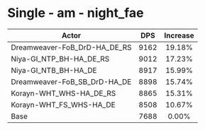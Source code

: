# Single - am - night_fae
| Actor | DPS | Increase |
|---|:---:|:---:|
|Dreamweaver-FoB_DrD-HA_DE_RS|9162|19.18%|
|Niya-GI_NTP_BH-HA_DE_RS|9012|17.23%|
|Niya-GI_NTB_BH-HA_DE|8917|15.99%|
|Dreamweaver-FoB_SB_DrD-HA_DE|8898|15.74%|
|Korayn-WHT_WHS-HA_DE_RS|8865|15.31%|
|Korayn-WHT_FS_WHS-HA_DE|8508|10.67%|
|Base|7688|0.00%|
